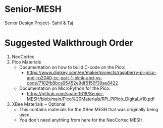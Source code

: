 # Senior-MESH
Senior Design Project- Sahil &amp; Taj

# Suggested Walkthrough Order
1. NeoCortec
2. Pico Materials
   * Documentation on how to build C-code on the Pico:
       * https://www.digikey.com/en/maker/projects/raspberry-pi-pico-and-rp2040-cc-part-1-blink-and-vs-code/7102fb8bca95452e9df6150f39ae8422
   * Documentation on MicroPython for the Pico:
       * https://github.com/spatel1618/Senior-MESH/blob/main/Pico%20Materials/RPi_PiPico_Digital_v10.pdf
3. XBee Materials ~ Optional
   * This contains materials for the XBee MESH that was originally being used.
   * You don't need anything from here for the NeoCortec MESH.
